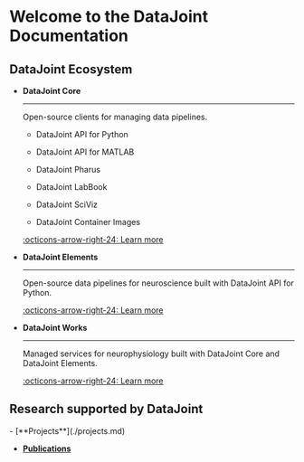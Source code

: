 # Welcome to the DataJoint Documentation

## DataJoint Ecosystem

<div class="grid cards" markdown>

-   **DataJoint Core**

     ---

     Open-source clients for managing data pipelines.

     - DataJoint API for Python

     - DataJoint API for MATLAB

     - DataJoint Pharus

     - DataJoint LabBook

     - DataJoint SciViz

     - DataJoint Container Images

     [:octicons-arrow-right-24: Learn more](./core/)
    
-   **DataJoint Elements**

     ---

     Open-source data pipelines for neuroscience built with DataJoint API for Python.

     [:octicons-arrow-right-24: Learn more](./elements/)

-   **DataJoint Works**

     ---

     Managed services for neurophysiology built with DataJoint Core and DataJoint Elements.

     [:octicons-arrow-right-24: Learn more](./works/)

</div>

## Research supported by DataJoint

<div class="grid cards" markdown>
-   [**Projects**](./projects.md)

-   [**Publications**](./publications.md)

</div>

